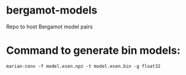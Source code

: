 # bergamot-models
Repo to host Bergamot model pairs

# Command to generate bin models:
`marian-conv -f model.esen.npz -t model.esen.bin -g float32`
